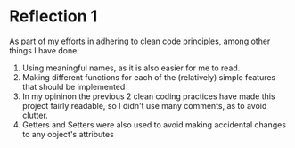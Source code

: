 # Reflection 1
As part of my efforts in adhering to clean code principles, among other things I have done:
1. Using meaningful names, as it is also easier for me to read.
2. Making different functions for each of the (relatively) simple features that should be implemented
3. In my opininon the previous 2 clean coding practices have made this project fairly readable, so I didn't use many comments, as to avoid clutter.
4. Getters and Setters were also used to avoid making accidental changes to any object's attributes
